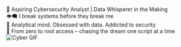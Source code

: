 🔐 Aspiring Cybersecurity Analyst | Data Whisperer in the Making  
👁️‍🗨️ I break systems before they break me  
🧠 Analytical mind. Obsessed with data. Addicted to security  
🎯 From zero to root access – chasing the dream one script at a time 
![Cyber GIF](https://raw.githubusercontent.com/abhisheknaiidu/abhisheknaiidu/master/code.gif)
